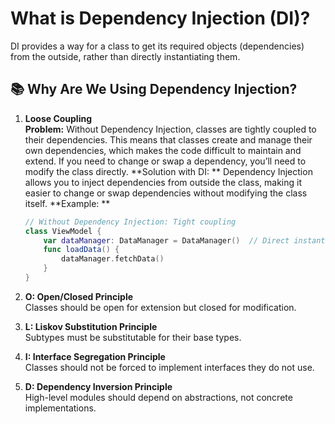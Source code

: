 # What is Dependency Injection (DI)?

 DI provides a way for a class to get its required objects (dependencies) from the outside, rather than directly instantiating them.



## 📚 Why Are We Using Dependency Injection?

1. **Loose Coupling**  
    **Problem:**
    Without Dependency Injection, classes are tightly coupled to their dependencies. This means that classes create and manage their own dependencies, which makes the code difficult to maintain and extend. If you need to change or swap a dependency, you’ll need to modify the class directly.
    **Solution with DI: **  Dependency Injection allows you to inject dependencies from outside the class, making it easier to change or swap dependencies without modifying the class itself.
    **Example: **
   
    ```swift
    // Without Dependency Injection: Tight coupling
    class ViewModel {
        var dataManager: DataManager = DataManager()  // Direct instantiation
        func loadData() {
            dataManager.fetchData()
        }
    }
    
    ```

3. **O: Open/Closed Principle**  
   Classes should be open for extension but closed for modification.

4. **L: Liskov Substitution Principle**  
   Subtypes must be substitutable for their base types.

5. **I: Interface Segregation Principle**  
   Classes should not be forced to implement interfaces they do not use.

6. **D: Dependency Inversion Principle**  
   High-level modules should depend on abstractions, not concrete implementations.
